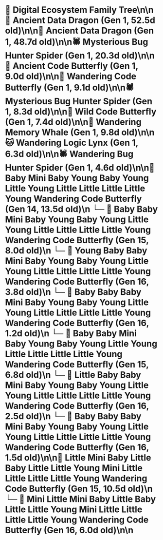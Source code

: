 # 🌳 Digital Ecosystem Family Tree\n\n🐉 Ancient Data Dragon (Gen 1, 52.5d old)\n\n🐉 Ancient Data Dragon (Gen 1, 48.7d old)\n\n🕷️ Mysterious Bug Hunter Spider (Gen 1, 20.3d old)\n\n🦋 Ancient Code Butterfly (Gen 1, 9.0d old)\n\n🦋 Wandering Code Butterfly (Gen 1, 9.1d old)\n\n🕷️ Mysterious Bug Hunter Spider (Gen 1, 8.3d old)\n\n🦋 Wild Code Butterfly (Gen 1, 7.4d old)\n\n🐋 Wandering Memory Whale (Gen 1, 9.8d old)\n\n🐱 Wandering Logic Lynx (Gen 1, 6.3d old)\n\n🕷️ Wandering Bug Hunter Spider (Gen 1, 4.6d old)\n\n🦋 Baby Mini Baby Young Baby Young Little Young Little Little Little Little Young Wandering Code Butterfly (Gen 14, 13.5d old)\n  └─ 🦋 Baby Baby Mini Baby Young Baby Young Little Young Little Little Little Little Young Wandering Code Butterfly (Gen 15, 8.0d old)\n    └─ 🦋 Young Baby Baby Mini Baby Young Baby Young Little Young Little Little Little Little Young Wandering Code Butterfly (Gen 16, 3.8d old)\n    └─ 🦋 Baby Baby Baby Mini Baby Young Baby Young Little Young Little Little Little Little Young Wandering Code Butterfly (Gen 16, 1.2d old)\n  └─ 🦋 Baby Baby Mini Baby Young Baby Young Little Young Little Little Little Little Young Wandering Code Butterfly (Gen 15, 6.8d old)\n    └─ 🦋 Little Baby Baby Mini Baby Young Baby Young Little Young Little Little Little Little Young Wandering Code Butterfly (Gen 16, 2.5d old)\n    └─ 🦋 Baby Baby Baby Mini Baby Young Baby Young Little Young Little Little Little Little Young Wandering Code Butterfly (Gen 16, 1.5d old)\n\n🦋 Little Mini Baby Little Baby Little Little Young Mini Little Little Little Little Young Wandering Code Butterfly (Gen 15, 10.5d old)\n  └─ 🦋 Mini Little Mini Baby Little Baby Little Little Young Mini Little Little Little Little Young Wandering Code Butterfly (Gen 16, 6.0d old)\n\n